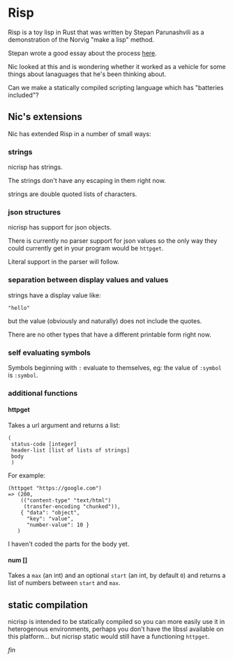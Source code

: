 # Risp 

Risp is a toy lisp in Rust that was written by Stepan Parunashvili as
a demonstration of the Norvig "make a lisp" method.

Stepan wrote a good essay about the process [here](https://m.stopa.io/risp-lisp-in-rust-90a0dad5b116).

Nic looked at this and is wondering whether it worked as a vehicle for
some things about lanaguages that he's been thinking about.

Can we make a statically compiled scripting language which has
"batteries included"?


## Nic's extensions

Nic has extended Risp in a number of small ways:


### strings

nicrisp has strings.

The strings don't have any escaping in them right now.

strings are double quoted lists of characters.

### json structures

nicrisp has support for json objects.

There is currently no parser support for json values so the only way
they could currently get in your program would be `httpget`.

Literal support in the parser will follow.


### separation between display values and values

strings have a display value like:

```
"hello"
```

but the value (obviously and naturally) does not include the quotes.

There are no other types that have a different printable form right
now.

### self evaluating symbols

Symbols beginning with `:` evaluate to themselves, eg: the value of
`:symbol` is `:symbol`.


### additional functions

#### httpget <url>

Takes a url argument and returns a list:

```
(
 status-code [integer]
 header-list [list of lists of strings]
 body
 )
```

For example:

```
(httpget "https://google.com")
=> (200,
    (("content-type" "text/html")
     (transfer-encoding "chunked")),
    { "data": "object",
      "key": "value",
      "number-value": 10 }
   )
```

I haven't coded the parts for the body yet.

#### num <max> [<start>]

Takes a `max` (an int) and an optional `start` (an int, by default
`0`) and returns a list of numbers between `start` and `max`.

## static compilation

nicrisp is intended to be statically compiled so you can more easily
use it in heterogenous environments, perhaps you don't have the libssl
available on this platform... but nicrisp static would still have a
functioning `httpget`.


_fin_
